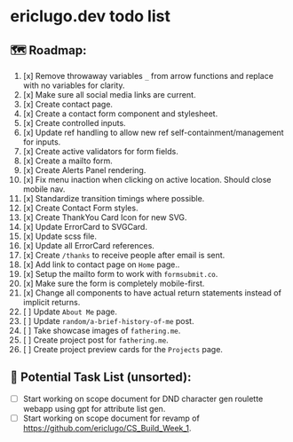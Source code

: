 #  ericlugo.dev todo list

## 🗺️ Roadmap:
1) [x] Remove throwaway variables `_` from arrow functions and replace with no variables for clarity.
2) [x] Make sure all social media links are current.
3) [x] Create contact page.
4) [x] Create a contact form component and stylesheet.
5) [x] Create controlled inputs.
6) [x] Update ref handling to allow new ref self-containment/management for inputs.
7) [x] Create active validators for form fields.
8) [x] Create a mailto form.
9) [x] Create Alerts Panel rendering.
10) [x] Fix menu inaction when clicking on active location. Should close mobile nav.
11) [x] Standardize transition timings where possible.
12) [x] Create Contact Form styles.
13) [x] Create ThankYou Card Icon for new SVG.
14) [x] Update ErrorCard to SVGCard.
15) [x] Update scss file.
16) [x] Update all ErrorCard references.
17) [x] Create `/thanks` to receive people after email is sent.
18) [x] Add link to contact page on `Home` page..
19) [x] Setup the mailto form to work with `formsubmit.co`.
20) [x] Make sure the form is completely mobile-first.
21) [x] Change all components to have actual return statements instead of implicit returns.
22) [ ] Update `About Me` page.
23) [ ] Update `random/a-brief-history-of-me` post.
24) [ ] Take showcase images of `fathering.me`.
25) [ ] Create project post for `fathering.me`.
26) [ ] Create project preview cards for the `Projects` page.

## 📌 Potential Task List (unsorted):
- [ ] Start working on scope document for DND character gen roulette webapp using gpt for attribute list gen.
- [ ] Start working on scope document for revamp of <https://github.com/ericlugo/CS_Build_Week_1>.
